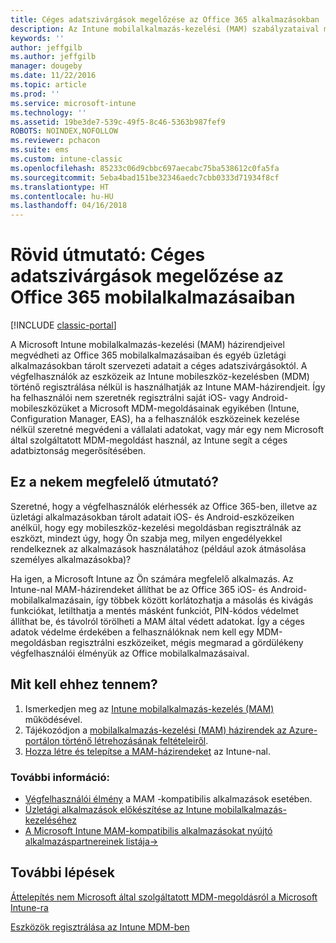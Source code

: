 ```yaml
---
title: Céges adatszivárgások megelőzése az Office 365 alkalmazásokban
description: Az Intune mobilalkalmazás-kezelési (MAM) szabályzataival megvédheti az Office 365 mobilalkalmazásaiban és egyéb üzletági alkalmazásokban tárolt szervezeti adatait a céges adatszivárgásoktól.
keywords: ''
author: jeffgilb
ms.author: jeffgilb
manager: dougeby
ms.date: 11/22/2016
ms.topic: article
ms.prod: ''
ms.service: microsoft-intune
ms.technology: ''
ms.assetid: 19be3de7-539c-49f5-8c46-5363b987fef9
ROBOTS: NOINDEX,NOFOLLOW
ms.reviewer: pchacon
ms.suite: ems
ms.custom: intune-classic
ms.openlocfilehash: 85233c06d9cbbc697aecabc75ba538612c0fa5fa
ms.sourcegitcommit: 5eba4bad151be32346aedc7cbb0333d71934f8cf
ms.translationtype: HT
ms.contentlocale: hu-HU
ms.lasthandoff: 04/16/2018
---
```

# <a name="quick-start-guide-prevent-company-data-leaks-from-office-365-mobile-apps"></a>Rövid útmutató: Céges adatszivárgások megelőzése az Office 365 mobilalkalmazásaiban

[!INCLUDE [classic-portal](../includes/classic-portal.md)]

A Microsoft Intune mobilalkalmazás-kezelési (MAM) házirendjeivel megvédheti az Office 365 mobilalkalmazásaiban és egyéb üzletági alkalmazásokban tárolt szervezeti adatait a céges adatszivárgásoktól. A végfelhasználók az eszközeik az Intune mobileszköz-kezelésben (MDM) történő regisztrálása nélkül is használhatják az Intune MAM-házirendjeit. Így ha felhasználói nem szeretnék regisztrálni saját iOS- vagy Android-mobileszközüket a Microsoft MDM-megoldásainak egyikében (Intune, Configuration Manager, EAS), ha a felhasználók eszközeinek kezelése nélkül szeretné megvédeni a vállalati adatokat, vagy már egy nem Microsoft által szolgáltatott MDM-megoldást használ, az Intune segít a céges adatbiztonság megerősítésében.   

## <a name="is-this-quick-start-guide-right-for-me"></a>Ez a nekem megfelelő útmutató?
Szeretné, hogy a végfelhasználók elérhessék az Office 365-ben, illetve az üzletági alkalmazásokban tárolt adatait iOS- és Android-eszközeiken anélkül, hogy egy mobileszköz-kezelési megoldásban regisztrálnák az eszközt, mindezt úgy, hogy Ön szabja meg, milyen engedélyekkel rendelkeznek az alkalmazások használatához (például azok átmásolása személyes alkalmazásokba)?

Ha igen, a Microsoft Intune az Ön számára megfelelő alkalmazás. Az Intune-nal MAM-házirendeket állíthat be az Office 365 iOS- és Android-mobilalkalmazásain, így többek között korlátozhatja a másolás és kivágás funkciókat, letilthatja a mentés másként funkciót, PIN-kódos védelmet állíthat be, és távolról törölheti a MAM által védett adatokat.  Így a céges adatok védelme érdekében a felhasználóknak nem kell egy MDM-megoldásban regisztrálni eszközeiket, mégis megmarad a gördülékeny végfelhasználói élményük az Office mobilalkalmazásaival.

## <a name="how-do-i-do-it"></a>Mit kell ehhez tennem?
1.  Ismerkedjen meg az [Intune mobilalkalmazás-kezelés (MAM)](/intune-classic/deploy-use/protect-app-data-using-mobile-app-management-policies-with-microsoft-intune) működésével.
2.  Tájékozódjon a [mobilalkalmazás-kezelési (MAM) házirendek az Azure-portálon történő létrehozásának feltételeiről](/intune-classic/deploy-use/get-ready-to-configure-mobile-app-management-policies-with-microsoft-intune).
3.  [Hozza létre és telepítse a MAM-házirendeket](/intune-classic/deploy-use/get-ready-to-configure-mobile-app-management-policies-with-microsoft-intune) az Intune-nal.

### <a name="additional-information"></a>További információ:
- [Végfelhasználói élmény](/intune-classic/deploy-use/end-user-experience-for-mam-enabled-apps-with-microsoft-intune) a MAM -kompatibilis alkalmazások esetében.
- [Üzletági alkalmazások előkészítése az Intune mobilalkalmazás-kezeléséhez](/intune/apps-prepare-mobile-application-management)
- <a href="https://www.microsoft.com/cloud-platform/microsoft-intune-partners" target="_blank">A Microsoft Intune MAM-kompatibilis alkalmazásokat nyújtó alkalmazáspartnereinek listája&rarr;</a>

## <a name="what-should-i-do-next"></a>További lépések
[Áttelepítés nem Microsoft által szolgáltatott MDM-megoldásról a Microsoft Intune-ra](/intune-classic/deploy-use/migrate-to-intune)

[Eszközök regisztrálása az Intune MDM-ben](/intune-classic/deploy-use/enroll-devices-in-microsoft-intune)

